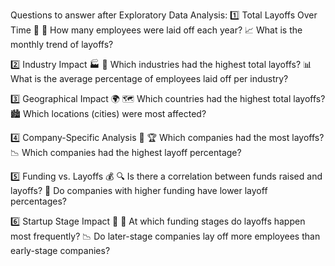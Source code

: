 Questions to answer after Exploratory Data Analysis:
1️⃣ Total Layoffs Over Time 📅
📆 How many employees were laid off each year?
📈 What is the monthly trend of layoffs?


2️⃣ Industry Impact 🏭
💼 Which industries had the highest total layoffs?
📊 What is the average percentage of employees laid off per industry?


3️⃣ Geographical Impact 🌍
🗺 Which countries had the highest total layoffs?
🏙 Which locations (cities) were most affected?


4️⃣ Company-Specific Analysis 🏢
🏆 Which companies had the most layoffs?
📉 Which companies had the highest layoff percentage?


5️⃣ Funding vs. Layoffs 💰
🔍 Is there a correlation between funds raised and layoffs?
🏦 Do companies with higher funding have lower layoff percentages?


6️⃣ Startup Stage Impact 🚀
📌 At which funding stages do layoffs happen most frequently?
📉 Do later-stage companies lay off more employees than early-stage companies?
